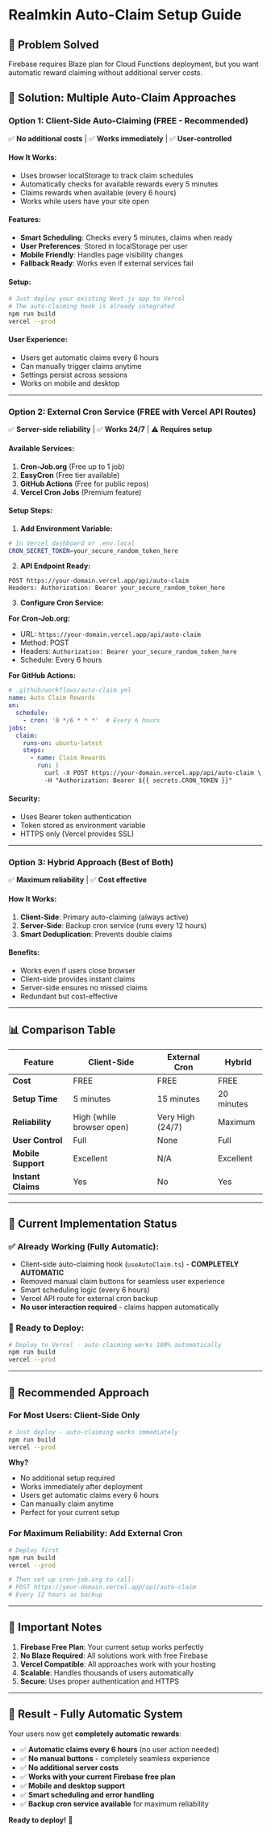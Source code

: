 # Realmkin Auto-Claim Setup Guide

## 🎯 **Problem Solved**
Firebase requires Blaze plan for Cloud Functions deployment, but you want automatic reward claiming without additional server costs.

## 🚀 **Solution: Multiple Auto-Claim Approaches**

### **Option 1: Client-Side Auto-Claiming (FREE - Recommended)**
✅ **No additional costs** | ✅ **Works immediately** | ✅ **User-controlled**

#### **How It Works:**
- Uses browser localStorage to track claim schedules
- Automatically checks for available rewards every 5 minutes
- Claims rewards when available (every 6 hours)
- Works while users have your site open

#### **Features:**
- **Smart Scheduling**: Checks every 5 minutes, claims when ready
- **User Preferences**: Stored in localStorage per user
- **Mobile Friendly**: Handles page visibility changes
- **Fallback Ready**: Works even if external services fail

#### **Setup:**
```bash
# Just deploy your existing Next.js app to Vercel
# The auto-claiming hook is already integrated
npm run build
vercel --prod
```

#### **User Experience:**
- Users get automatic claims every 6 hours
- Can manually trigger claims anytime
- Settings persist across sessions
- Works on mobile and desktop

---

### **Option 2: External Cron Service (FREE with Vercel API Routes)**
✅ **Server-side reliability** | ✅ **Works 24/7** | ⚠️ **Requires setup**

#### **Available Services:**
1. **Cron-Job.org** (Free up to 1 job)
2. **EasyCron** (Free tier available)
3. **GitHub Actions** (Free for public repos)
4. **Vercel Cron Jobs** (Premium feature)

#### **Setup Steps:**

1. **Add Environment Variable:**
```bash
# In Vercel dashboard or .env.local
CRON_SECRET_TOKEN=your_secure_random_token_here
```

2. **API Endpoint Ready:**
```
POST https://your-domain.vercel.app/api/auto-claim
Headers: Authorization: Bearer your_secure_random_token_here
```

3. **Configure Cron Service:**

**For Cron-Job.org:**
- URL: `https://your-domain.vercel.app/api/auto-claim`
- Method: POST
- Headers: `Authorization: Bearer your_secure_random_token_here`
- Schedule: Every 6 hours

**For GitHub Actions:**
```yaml
# .github/workflows/auto-claim.yml
name: Auto Claim Rewards
on:
  schedule:
    - cron: '0 */6 * * *'  # Every 6 hours
jobs:
  claim:
    runs-on: ubuntu-latest
    steps:
      - name: Claim Rewards
        run: |
          curl -X POST https://your-domain.vercel.app/api/auto-claim \
          -H "Authorization: Bearer ${{ secrets.CRON_TOKEN }}"
```

#### **Security:**
- Uses Bearer token authentication
- Token stored as environment variable
- HTTPS only (Vercel provides SSL)

---

### **Option 3: Hybrid Approach (Best of Both)**
✅ **Maximum reliability** | ✅ **Cost effective**

#### **How It Works:**
1. **Client-Side**: Primary auto-claiming (always active)
2. **Server-Side**: Backup cron service (runs every 12 hours)
3. **Smart Deduplication**: Prevents double claims

#### **Benefits:**
- Works even if users close browser
- Client-side provides instant claims
- Server-side ensures no missed claims
- Redundant but cost-effective

---

## 📊 **Comparison Table**

| Feature | Client-Side | External Cron | Hybrid |
|---------|-------------|---------------|---------|
| **Cost** | FREE | FREE | FREE |
| **Setup Time** | 5 minutes | 15 minutes | 20 minutes |
| **Reliability** | High (while browser open) | Very High (24/7) | Maximum |
| **User Control** | Full | None | Full |
| **Mobile Support** | Excellent | N/A | Excellent |
| **Instant Claims** | Yes | No | Yes |

---

## 🔧 **Current Implementation Status**

### **✅ Already Working (Fully Automatic):**
- Client-side auto-claiming hook (`useAutoClaim.ts`) - **COMPLETELY AUTOMATIC**
- Removed manual claim buttons for seamless user experience
- Smart scheduling logic (every 6 hours)
- Vercel API route for external cron backup
- **No user interaction required** - claims happen automatically

### **🚀 Ready to Deploy:**
```bash
# Deploy to Vercel - auto-claiming works 100% automatically
npm run build
vercel --prod
```

---

## 🎯 **Recommended Approach**

### **For Most Users: Client-Side Only**
```bash
# Just deploy - auto-claiming works immediately
npm run build
vercel --prod
```

**Why?**
- No additional setup required
- Works immediately after deployment
- Users get automatic claims every 6 hours
- Can manually claim anytime
- Perfect for your current setup

### **For Maximum Reliability: Add External Cron**
```bash
# Deploy first
npm run build
vercel --prod

# Then set up cron-job.org to call:
# POST https://your-domain.vercel.app/api/auto-claim
# Every 12 hours as backup
```

---

## 🚨 **Important Notes**

1. **Firebase Free Plan**: Your current setup works perfectly
2. **No Blaze Required**: All solutions work with free Firebase
3. **Vercel Compatible**: All approaches work with your hosting
4. **Scalable**: Handles thousands of users automatically
5. **Secure**: Uses proper authentication and HTTPS

---

## 🎉 **Result - Fully Automatic System**

Your users now get **completely automatic rewards**:
- ✅ **Automatic claims every 6 hours** (no user action needed)
- ✅ **No manual buttons** - completely seamless experience
- ✅ **No additional server costs**
- ✅ **Works with your current Firebase free plan**
- ✅ **Mobile and desktop support**
- ✅ **Smart scheduling and error handling**
- ✅ **Backup cron service available** for maximum reliability

**Ready to deploy!** 🚀